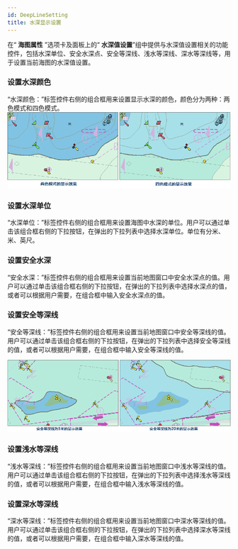 ```yaml
---
id: DeepLineSetting
title: 水深显示设置
---
```

在“ **海图属性** ”选项卡及面板上的“ **水深值设置**”组中提供与水深值设置相关的功能控件，包括水深单位、安全水深点、安全等深线、浅水等深线、深水等深线等，用于设置当前海图的水深值设置。

### **设置水深颜色**

“水深颜色：”标签控件右侧的组合框用来设置显示水深的颜色，颜色分为两种：两色模式和四色模式。  
![](img/TwoColor.png)
  
### **设置水深单位**

“水深单位：”标签控件右侧的组合框用来设置海图中水深的单位。用户可以通过单击该组合框右侧的下拉按钮，在弹出的下拉列表中选择水深单位。单位有分米、米、英尺。

### **设置安全水深**

“安全水深：”标签控件右侧的组合框用来设置当前地图窗口中安全水深点的值。用户可以通过单击该组合框右侧的下拉按钮，在弹出的下拉列表中选择水深点的值，或者可以根据用户需要，在组合框中输入安全水深点的值。

### **设置安全等深线**

“安全等深线：”标签控件右侧的组合框用来设置当前地图窗口中安全等深线的值。用户可以通过单击该组合框右侧的下拉按钮，在弹出的下拉列表中选择安全等深线的值，或者可以根据用户需要，在组合框中输入安全等深线的值。

![](img/isobath5.png)
  
### **设置浅水等深线**

“浅水等深线：”标签控件右侧的组合框用来设置当前地图窗口中浅水等深线的值。用户可以通过单击该组合框右侧的下拉按钮，在弹出的下拉列表中选择浅水等深线的值，或者可以根据用户需要，在组合框中输入浅水等深线的值。

### **设置深水等深线**

“深水等深线：”标签控件右侧的组合框用来设置当前地图窗口中深水等深线的值。用户可以通过单击该组合框右侧的下拉按钮，在弹出的下拉列表中选择深水等深线的值，或者可以根据用户需要，在组合框中输入深水等深线的值。